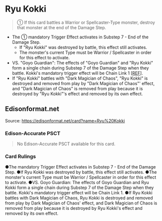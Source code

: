 # Ryu Kokki

> ① If this card battles a Warrior or Spellcaster-Type monster, destroy that monster at the end of the Damage Step.

*   The ① mandatory Trigger Effect activates in Substep 7 - End of the Damage Step.
    *   If "Ryu Kokki" was destroyed by battle, this effect still activates.
    *   The monster's current Type must be Warrior / Spellcaster in order for this effect to activate.
*   VS. "Goyo Guardian": The effects of "Goyo Guardian" and "Ryu Kokki" form a single chain during Substep 7 of the Damage Step when they battle. Kokki's mandatory trigger effect will be Chain Link 1 \[[REF](https://www.pojo.biz/board/showthread.php?t=627818)\].
*   If "Ryu Kokki" battles with "Dark Magician of Chaos", "Ryu Kokki" is destroyed and removed from play by "Dark Magician of Chaos"' effect, and "Dark Magician of Chaos" is removed from play because it is destroyed by "Ryu Kokki"'s effect and removed by its own effect.

## Edisonformat.net

Source: https://edisonformat.net/card?name=Ryu%20Kokki

### Edison-Accurate PSCT

> No Edison-Accurate PSCT available for this card.

### Card Rulings

●The mandatory Trigger Effect activates in Substep 7 - End of the Damage Step.
●If Ryu Kokki was destroyed by battle, this effect still activates.
●The monster's current Type must be Warrior / Spellcaster in order for this effect to activate.
●VS. Goyo Guardian: The effects of Goyo Guardian and Ryu Kokki form a single chain during Substep 7 of the Damage Step when they battle. Kokki's mandatory trigger effect will be Chain Link 1.
●If Ryu Kokki battles with Dark Magician of Chaos, Ryu Kokki is destroyed and removed from play by Dark Magician of Chaos' effect, and Dark Magician of Chaos is removed from play because it is destroyed by Ryu Kokki's effect and removed by its own effect.
            